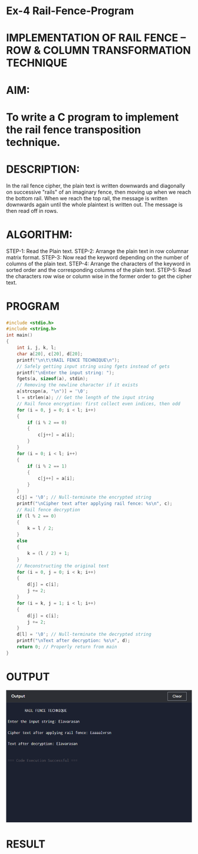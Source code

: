 # Ex-4 Rail-Fence-Program

# IMPLEMENTATION OF RAIL FENCE – ROW & COLUMN TRANSFORMATION TECHNIQUE

# AIM:

# To write a C program to implement the rail fence transposition technique.

# DESCRIPTION:

In the rail fence cipher, the plain text is written downwards and diagonally on successive "rails" of an imaginary fence, then moving up when we reach the bottom rail. When we reach the top rail, the message is written downwards again until the whole plaintext is written out. The message is then read off in rows.

# ALGORITHM:

STEP-1: Read the Plain text.
STEP-2: Arrange the plain text in row columnar matrix format.
STEP-3: Now read the keyword depending on the number of columns of the plain text.
STEP-4: Arrange the characters of the keyword in sorted order and the corresponding columns of the plain text.
STEP-5: Read the characters row wise or column wise in the former order to get the cipher text.

# PROGRAM

```c
#include <stdio.h>
#include <string.h>
int main()
{
    int i, j, k, l;
    char a[20], c[20], d[20];
    printf("\n\t\tRAIL FENCE TECHNIQUE\n");
    // Safely getting input string using fgets instead of gets
    printf("\nEnter the input string: ");
    fgets(a, sizeof(a), stdin);
    // Removing the newline character if it exists
    a[strcspn(a, "\n")] = '\0';
    l = strlen(a); // Get the length of the input string
    // Rail fence encryption: first collect even indices, then odd
    for (i = 0, j = 0; i < l; i++)
    {
        if (i % 2 == 0)
        {
            c[j++] = a[i];
        }
    }
    for (i = 0; i < l; i++)
    {
        if (i % 2 == 1)
        {
            c[j++] = a[i];
        }
    }
    c[j] = '\0'; // Null-terminate the encrypted string
    printf("\nCipher text after applying rail fence: %s\n", c);
    // Rail fence decryption
    if (l % 2 == 0)
    {
        k = l / 2;
    }
    else
    {
        k = (l / 2) + 1;
    }
    // Reconstructing the original text
    for (i = 0, j = 0; i < k; i++)
    {
        d[j] = c[i];
        j += 2;
    }
    for (i = k, j = 1; i < l; i++)
    {
        d[j] = c[i];
        j += 2;
    }
    d[l] = '\0'; // Null-terminate the decrypted string
    printf("\nText after decryption: %s\n", d);
    return 0; // Properly return from main
}

```

# OUTPUT

![alt text](rail-fence.png)

# RESULT
